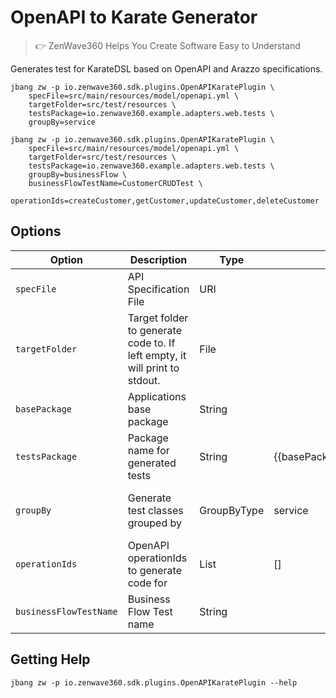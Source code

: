 # OpenAPI to Karate Generator
> 👉 ZenWave360 Helps You Create Software Easy to Understand

Generates test for KarateDSL based on OpenAPI and Arazzo specifications.

```shell
jbang zw -p io.zenwave360.sdk.plugins.OpenAPIKaratePlugin \
    specFile=src/main/resources/model/openapi.yml \
    targetFolder=src/test/resources \
    testsPackage=io.zenwave360.example.adapters.web.tests \
    groupBy=service
```

```shell
jbang zw -p io.zenwave360.sdk.plugins.OpenAPIKaratePlugin \
    specFile=src/main/resources/model/openapi.yml \
    targetFolder=src/test/resources \
    testsPackage=io.zenwave360.example.adapters.web.tests \
    groupBy=businessFlow \
    businessFlowTestName=CustomerCRUDTest \
    operationIds=createCustomer,getCustomer,updateCustomer,deleteCustomer
```

## Options

| **Option**                     | **Description**                                                              | **Type**    | **Default**                                              | **Values**                                |
|--------------------------------|------------------------------------------------------------------------------|-------------|----------------------------------------------------------|-------------------------------------------|
| `specFile`                     | API Specification File                                                       | URI         |                                                          |                                           |
| `targetFolder`                 | Target folder to generate code to. If left empty, it will print to stdout.   | File        |                                                          |                                           |
| `basePackage`                  | Applications base package                                                    | String      |                                                          |                                           |
| `testsPackage`                 | Package name for generated tests                                             | String      | {{basePackage}}.adapters.web.tests                       |                                           |
| `groupBy`                      | Generate test classes grouped by                                             | GroupByType | service                                                  | service, operation, partial, businessFlow |
| `operationIds`                 | OpenAPI operationIds to generate code for                                    | List        | []                                                       |                                           |
| `businessFlowTestName`         | Business Flow Test name                                                      | String      |                                                          |                                           |

## Getting Help

```shell
jbang zw -p io.zenwave360.sdk.plugins.OpenAPIKaratePlugin --help
```
